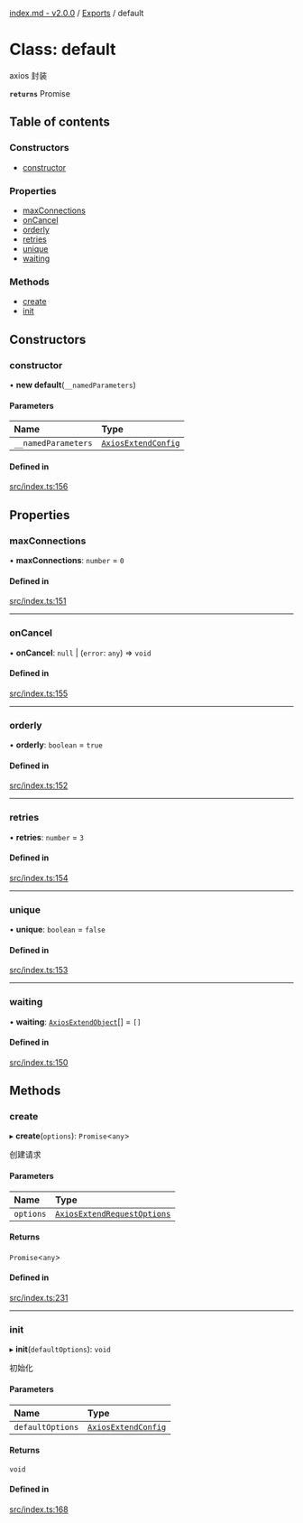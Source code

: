 [index.md - v2.0.0](../README.md) / [Exports](../modules.md) / default

# Class: default

axios 封装

**`returns`** Promise

## Table of contents

### Constructors

-   [constructor](default.md#constructor)

### Properties

-   [maxConnections](default.md#maxconnections)
-   [onCancel](default.md#oncancel)
-   [orderly](default.md#orderly)
-   [retries](default.md#retries)
-   [unique](default.md#unique)
-   [waiting](default.md#waiting)

### Methods

-   [create](default.md#create)
-   [init](default.md#init)

## Constructors

### constructor

• **new default**(`__namedParameters`)

#### Parameters

| Name                | Type                                                      |
| :------------------ | :-------------------------------------------------------- |
| `__namedParameters` | [`AxiosExtendConfig`](../interfaces/AxiosExtendConfig.md) |

#### Defined in

[src/index.ts:156](https://github.com/saqqdy/axios-ex/blob/ac7db21/src/index.ts#L156)

## Properties

### maxConnections

• **maxConnections**: `number` = `0`

#### Defined in

[src/index.ts:151](https://github.com/saqqdy/axios-ex/blob/ac7db21/src/index.ts#L151)

---

### onCancel

• **onCancel**: `null` \| (`error`: `any`) => `void`

#### Defined in

[src/index.ts:155](https://github.com/saqqdy/axios-ex/blob/ac7db21/src/index.ts#L155)

---

### orderly

• **orderly**: `boolean` = `true`

#### Defined in

[src/index.ts:152](https://github.com/saqqdy/axios-ex/blob/ac7db21/src/index.ts#L152)

---

### retries

• **retries**: `number` = `3`

#### Defined in

[src/index.ts:154](https://github.com/saqqdy/axios-ex/blob/ac7db21/src/index.ts#L154)

---

### unique

• **unique**: `boolean` = `false`

#### Defined in

[src/index.ts:153](https://github.com/saqqdy/axios-ex/blob/ac7db21/src/index.ts#L153)

---

### waiting

• **waiting**: [`AxiosExtendObject`](../interfaces/AxiosExtendObject.md)[] = `[]`

#### Defined in

[src/index.ts:150](https://github.com/saqqdy/axios-ex/blob/ac7db21/src/index.ts#L150)

## Methods

### create

▸ **create**(`options`): `Promise`<`any`\>

创建请求

#### Parameters

| Name      | Type                                                                      |
| :-------- | :------------------------------------------------------------------------ |
| `options` | [`AxiosExtendRequestOptions`](../interfaces/AxiosExtendRequestOptions.md) |

#### Returns

`Promise`<`any`\>

#### Defined in

[src/index.ts:231](https://github.com/saqqdy/axios-ex/blob/ac7db21/src/index.ts#L231)

---

### init

▸ **init**(`defaultOptions`): `void`

初始化

#### Parameters

| Name             | Type                                                      |
| :--------------- | :-------------------------------------------------------- |
| `defaultOptions` | [`AxiosExtendConfig`](../interfaces/AxiosExtendConfig.md) |

#### Returns

`void`

#### Defined in

[src/index.ts:168](https://github.com/saqqdy/axios-ex/blob/ac7db21/src/index.ts#L168)
